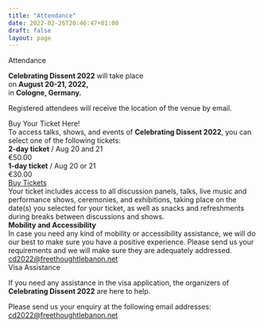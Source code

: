 ```yaml
---
title: "Attendance"
date: 2022-02-26T20:46:47+01:00
draft: false
layout: page
---
```


<div class="title">Attendance</div>

<div id="venue_section" class="attendance-top ven-bg">
<!--    <Ximg src="/CD2022_Apply_background.jpg" alt="Background for the last slide of the main page" title="Background Image" />-->
    <div class="text-container">
        <div class="body">
            <p>
                <strong>Celebrating Dissent 2022</strong> will take place<br />
                on <strong>August 20-21, 2022,</strong> <br />
				in <strong>Cologne, Germany.</strong><br />
            </p>
			<p class="smaller">Registered attendees will receive the location of the venue by email.</p>
        </div>
    </div>
</div>

<div class="main-column">
	<div id="ticket_section" class="buy-ticket bg-purple">
		<div>
			<div class="title">Buy Your Ticket Here!</div>
			<div class="text">To access talks, shows, and events of <strong>Celebrating Dissent 2022</strong>, you can select one of the following tickets:</div>
			<div class="text"><strong>2-day ticket</strong> / Aug 20 and 21 <div class="fee">€50.00</div></div>
			<div class="text"><strong>1-day ticket</strong> / Aug 20 or 21 <div class="fee">€30.00</div></div>
			<div class="center-content"><a class="button" href="https://www.eventbrite.co.uk/e/celebrating-dissent-2022-tickets-270982685507">Buy Tickets</a></div>
		</div>
		<div class="extra-info">
			<div class="text">Your ticket includes access to all discussion panels, talks, live music and performance shows, ceremonies, and exhibitions, taking place on the date(s) you selected for your ticket, as well as snacks and refreshments during breaks between discussions and shows.</div>
			<div class="text"><strong>Mobility and Accessibility</strong></div>
			<div class="text">In case you need any kind of mobility or accessibility assistance, we will do our best to make sure you have a positive experience. Please send us your requirements and we will make sure they are adequately addressed.</div>
			<div class="text"><a class="barid" href="mailto:cd2022@freethoughtlebanon.net">cd2022@freethoughtlebanon.net</a><br></div>
		</div>
	</div>
	<div id="visa_section" class="visa-assistance">
		<div class="title">Visa Assistance</div>
		<p>
		If you need any assistance in the visa application, the organizers of <strong>Celebrating Dissent 2022</strong> are here to help.
		</p>
		<p>
		Please send us your enquiry at the following email addresses:<br>
		<a class="barid" href="mailto:cd2022@freethoughtlebanon.net">cd2022@freethoughtlebanon.net</a><br>
		</p>
	</div>
</div>